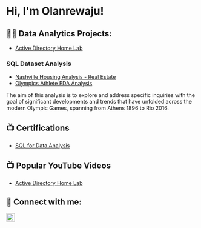 <h1>Hi, I'm Olanrewaju! </h1>

<h2>👨‍💻 Data Analytics Projects:</h2>

  - [Active Directory Home Lab](https://github.com/joshmadakor1/Algorithms-Practice)
  ### SQL Dataset Analysis
  - [Nashville Housing Analysis - Real Estate](https://github.com/OlanrewajuDatanalyst/Nashville-Housing-Analysis-Using-SQL/blob/main/README.md)
  - [Olympics Athlete EDA Analysis](https://github.com/OlanrewajuDatanalyst/Olympics-Athlete-Events-EDA-Analysis)

The aim of this analysis is to explore and address specific inquiries with the goal of significant developments and trends that have unfolded across the modern Olympic Games, spanning from Athens 1896 to Rio 2016.

<h2>📺 Certifications</h2>

- [SQL for Data Analysis](https://www.youtube.com/watch?v=a83ASGn_V_s)

<h2>📺 Popular YouTube Videos</h2>

- [Active Directory Home Lab](https://www.youtube.com/watch?v=a83ASGn_V_s)

<h2> 🤳 Connect with me:</h2>

[<img align="left" alt="JoshMadakor | LinkedIn" width="22px" src="https://cdn.jsdelivr.net/npm/simple-icons@v3/icons/linkedin.svg" />][linkedin]

[linkedin]: https://linkedin.com/in/joshmadakor

<!--
**joshmadakor1/joshmadakor1** is a ✨ _special_ ✨ repository because its `README.md` (this file) appears on your GitHub profile.

Here are some ideas to get you started:

- 🔭 I’m currently working on ...
- 🌱 I’m currently learning ...
- 👯 I’m looking to collaborate on ...
- 🤔 I’m looking for help with ...
- 💬 Ask me about ...
- 📫 How to reach me: ...
- 😄 Pronouns: ...
- ⚡ Fun fact: ...
-->
